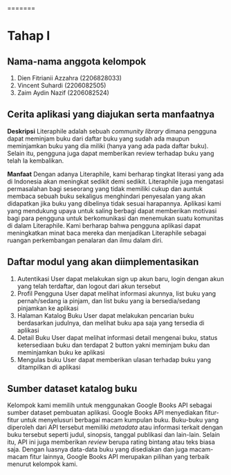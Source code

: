 =======
# Tahap I
## Nama-nama anggota kelompok
1. Dien Fitrianii Azzahra (2206828033)
2. Vincent Suhardi (2206082505)
3. Zaim Aydin Nazif (2206082524)

## Cerita aplikasi yang diajukan serta manfaatnya

**Deskripsi**
Literaphile adalah sebuah *community library* dimana pengguna dapat meminjam buku dari daftar buku yang sudah ada maupun meminjamkan buku yang dia miliki (hanya yang ada pada daftar buku). Selain itu, pengguna juga dapat memberikan review terhadap buku yang telah Ia kembalikan.

**Manfaat**
Dengan adanya Literaphile, kami berharap tingkat literasi yang ada di Indonesia akan meningkat sedikit demi sedikit. Literaphile juga mengatasi permasalahan bagi seseorang yang tidak memiliki cukup dan auntuk membaca sebuah buku sekaligus menghindari penyesalan yang akan didapatkan jika buku yang dibelinya tidak sesuai harapannya. Aplikasi kami yang mendukung upaya untuk saling berbagi dapat memberikan motivasi bagi para pengguna untuk berkomunikasi dan menemukan suatu komunitas di dalam Literaphile. Kami berharap bahwa pengguna aplikasi dapat meningkatkan minat baca mereka dan menjadikan Literaphile sebagai ruangan perkembangan penalaran dan ilmu dalam diri.

## Daftar modul yang akan diimplementasikan
1. Autentikasi
   User dapat melakukan sign up akun baru, login dengan akun yang telah terdaftar, dan logout dari akun tersebut
2. Profil Pengguna
   User dapat melihat informasi akunnya, list buku yang pernah/sedang ia pinjam, dan list buku yang ia bersedia/sedang pinjamkan ke aplikasi
3. Halaman Katalog Buku
   User dapat melakukan pencarian buku berdasarkan judulnya, dan melihat buku apa saja yang tersedia di aplikasi
4. Detail Buku
    User dapat melihat informasi detail mengenai buku, status ketersediaan buku dan terdapat 2 button yakni meminjam buku dan meminjamkan buku ke aplikasi
5. Mengulas buku
   User dapat memberikan ulasan terhadap buku yang ditampilkan di aplikasi

## Sumber dataset katalog buku
Kelompok kami memilih untuk menggunakan Google Books API sebagai sumber dataset pembuatan aplikasi. Google Books API menyediakan fitur-fitur untuk menyelusuri berbagai macam kumpulan buku. Buku-buku yang diperoleh dari API tersebut memiliki _metadata_ atau informasi terkait dengan buku tersebut seperti judul, sinopsis, tanggal publikasi dan lain-lain. Selain itu, API ini juga memberikan _review_ berupa rating bintang atau teks biasa saja. Dengan luasnya data-data buku yang disediakan dan juga macam-macam fitur lainnya, Google Books API merupakan pilihan yang terbaik menurut kelompok kami.

